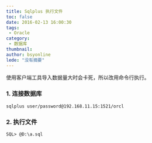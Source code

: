 ```yaml
---
title: Sqlplus 执行文件
toc: false
date: 2016-02-13 16:00:30
tags:
 - Oracle
category: 
 - 数据库
thumbnail: 
author: bsyonline
lede: "没有摘要"
---
```


使用客户端工具导入数据量大时会卡死，所以改用命令行执行。

### 1. 连接数据库
```
sqlplus user/password@192.168.11.15:1521/orcl
```
### 2. 执行文件
```
SQL> @D:\a.sql
```
